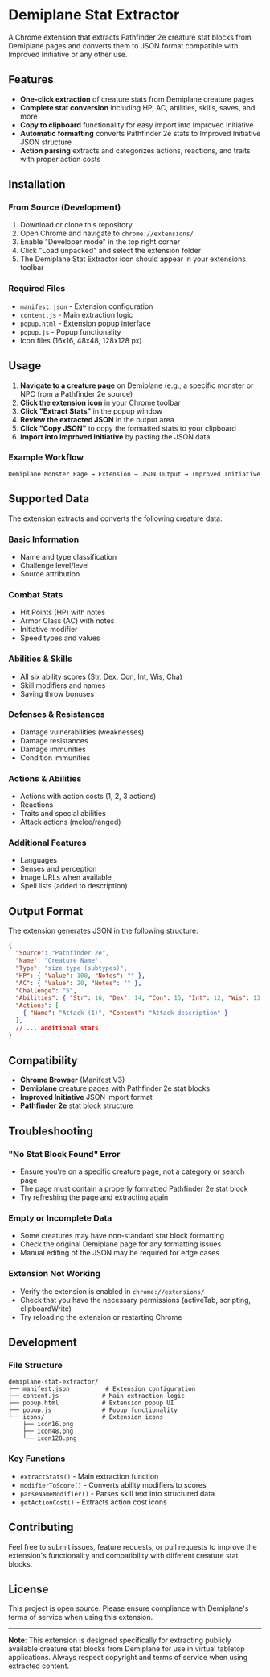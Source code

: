 # Demiplane Stat Extractor

A Chrome extension that extracts Pathfinder 2e creature stat blocks from Demiplane pages and converts them to JSON format compatible with Improved Initiative or any other use.

## Features

- **One-click extraction** of creature stats from Demiplane creature pages
- **Complete stat conversion** including HP, AC, abilities, skills, saves, and more
- **Copy to clipboard** functionality for easy import into Improved Initiative
- **Automatic formatting** converts Pathfinder 2e stats to Improved Initiative JSON structure
- **Action parsing** extracts and categorizes actions, reactions, and traits with proper action costs

## Installation

### From Source (Development)
1. Download or clone this repository
2. Open Chrome and navigate to `chrome://extensions/`
3. Enable "Developer mode" in the top right corner
4. Click "Load unpacked" and select the extension folder
5. The Demiplane Stat Extractor icon should appear in your extensions toolbar

### Required Files
- `manifest.json` - Extension configuration
- `content.js` - Main extraction logic
- `popup.html` - Extension popup interface
- `popup.js` - Popup functionality
- Icon files (16x16, 48x48, 128x128 px)

## Usage

1. **Navigate to a creature page** on Demiplane (e.g., a specific monster or NPC from a Pathfinder 2e source)
2. **Click the extension icon** in your Chrome toolbar
3. **Click "Extract Stats"** in the popup window
4. **Review the extracted JSON** in the output area
5. **Click "Copy JSON"** to copy the formatted stats to your clipboard
6. **Import into Improved Initiative** by pasting the JSON data

### Example Workflow
```
Demiplane Monster Page → Extension → JSON Output → Improved Initiative
```

## Supported Data

The extension extracts and converts the following creature data:

### Basic Information
- Name and type classification
- Challenge level/level
- Source attribution

### Combat Stats
- Hit Points (HP) with notes
- Armor Class (AC) with notes
- Initiative modifier
- Speed types and values

### Abilities & Skills
- All six ability scores (Str, Dex, Con, Int, Wis, Cha)
- Skill modifiers and names
- Saving throw bonuses

### Defenses & Resistances
- Damage vulnerabilities (weaknesses)
- Damage resistances
- Damage immunities
- Condition immunities

### Actions & Abilities
- Actions with action costs (1, 2, 3 actions)
- Reactions
- Traits and special abilities
- Attack actions (melee/ranged)

### Additional Features
- Languages
- Senses and perception
- Image URLs when available
- Spell lists (added to description)

## Output Format

The extension generates JSON in the following structure:
```json
{
  "Source": "Pathfinder 2e",
  "Name": "Creature Name",
  "Type": "size type (subtypes)",
  "HP": { "Value": 100, "Notes": "" },
  "AC": { "Value": 20, "Notes": "" },
  "Challenge": "5",
  "Abilities": { "Str": 16, "Dex": 14, "Con": 15, "Int": 12, "Wis": 13, "Cha": 10 },
  "Actions": [
    { "Name": "Attack (1)", "Content": "Attack description" }
  ],
  // ... additional stats
}
```

## Compatibility

- **Chrome Browser** (Manifest V3)
- **Demiplane** creature pages with Pathfinder 2e stat blocks
- **Improved Initiative** JSON import format
- **Pathfinder 2e** stat block structure

## Troubleshooting

### "No Stat Block Found" Error
- Ensure you're on a specific creature page, not a category or search page
- The page must contain a properly formatted Pathfinder 2e stat block
- Try refreshing the page and extracting again

### Empty or Incomplete Data
- Some creatures may have non-standard stat block formatting
- Check the original Demiplane page for any formatting issues
- Manual editing of the JSON may be required for edge cases

### Extension Not Working
- Verify the extension is enabled in `chrome://extensions/`
- Check that you have the necessary permissions (activeTab, scripting, clipboardWrite)
- Try reloading the extension or restarting Chrome

## Development

### File Structure
```
demiplane-stat-extractor/
├── manifest.json          # Extension configuration
├── content.js            # Main extraction logic
├── popup.html            # Extension popup UI
├── popup.js              # Popup functionality
└── icons/                # Extension icons
    ├── icon16.png
    ├── icon48.png
    └── icon128.png
```

### Key Functions
- `extractStats()` - Main extraction function
- `modifierToScore()` - Converts ability modifiers to scores
- `parseNameModifier()` - Parses skill text into structured data
- `getActionCost()` - Extracts action cost icons

## Contributing

Feel free to submit issues, feature requests, or pull requests to improve the extension's functionality and compatibility with different creature stat blocks.

## License

This project is open source. Please ensure compliance with Demiplane's terms of service when using this extension.

---

**Note**: This extension is designed specifically for extracting publicly available creature stat blocks from Demiplane for use in virtual tabletop applications. Always respect copyright and terms of service when using extracted content.
